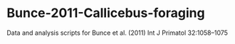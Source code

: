 # Bunce-2011-Callicebus-foraging
Data and analysis scripts for Bunce et al. (2011) Int J Primatol 32:1058–1075

